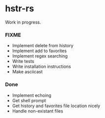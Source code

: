 # hstr-rs

Work in progress.

### FIXME

- Implement delete from history
- Implement add to favorites
- Implement regex searching
- Write tests
- Write installation instructions
- Make asciicast
 
 ### Done

- Implement echoing
- Get shell prompt
- Get history and favorites file location nicely
- Handle non-existant files
